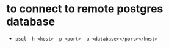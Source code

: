 to connect to remote postgres database
======
- `psql -h <host> -p <port> -u <database></port></host>`
